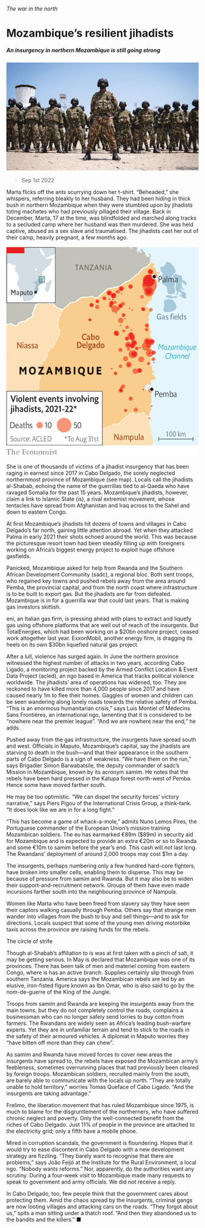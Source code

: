 ###### The war in the north

# Mozambique’s resilient jihadists 

##### An insurgency in northern Mozambique is still going strong 

![image](images/20220903_MAP004.jpg) 

> Sep 1st 2022 

Marta flicks off the ants scurrying down her t-shirt. “Beheaded,” she whispers, referring bleakly to her husband. They had been hiding in thick bush in northern Mozambique when they were stumbled upon by jihadists toting machetes who had previously pillaged their village. Back in December, Marta, 17 at the time, was blindfolded and marched along tracks to a secluded camp where her husband was then murdered. She was held captive, abused as a sex slave and traumatised. The jihadists cast her out of their camp, heavily pregnant, a few months ago. 

![image](images/20220903_MAM114.png) 


She is one of thousands of victims of a jihadist insurgency that has been raging in earnest since 2017 in Cabo Delgado, the sorely neglected northernmost province of Mozambique (see map). Locals call the jihadists al-Shabab, echoing the name of the guerrillas tied to al-Qaeda who have ravaged Somalia for the past 15 years. Mozambique’s jihadists, however, claim a link to Islamic State (is), a rival extremist movement, whose tentacles have spread from Afghanistan and Iraq across to the Sahel and down to eastern Congo. 

At first Mozambique’s jihadists hit dozens of towns and villages in Cabo Delgado’s far north, gaining little attention abroad. Yet when they attacked Palma in early 2021 their shots echoed around the world. This was because the picturesque resort town had been steadily filling up with foreigners working on Africa’s biggest energy project to exploit huge offshore gasfields.

Panicked, Mozambique asked for help from Rwanda and the Southern African Development Community (sadc), a regional bloc. Both sent troops, who regained key towns and pushed rebels away from the area around Pemba, the provincial capital, and from the north coast where infrastructure is to be built to export gas. But the jihadists are far from defeated. Mozambique is in for a guerrilla war that could last years. That is making gas investors skittish. 

eni, an Italian gas firm, is pressing ahead with plans to extract and liquefy gas using offshore platforms that are well out of reach of the insurgents. But TotalEnergies, which had been working on a $20bn onshore project, ceased work altogether last year. ExxonMobil, another energy firm, is dragging its heels on its own $30bn liquefied natural gas project.

After a lull, violence has surged again. In June the northern province witnessed the highest number of attacks in two years, according Cabo Ligado, a monitoring project backed by the Armed Conflict Location &amp; Event Data Project (acled), an ngo based in America that tracks political violence worldwide. The jihadists’ area of operations has widened, too. They are reckoned to have killed more than 4,000 people since 2017 and have caused nearly 1m to flee their homes. Gaggles of women and children can be seen wandering along lonely roads towards the relative safety of Pemba. “This is an enormous humanitarian crisis,” says Luis Montiel of Médecins Sans Frontières, an international ngo, lamenting that it is considered to be “nowhere near the premier league”. “And we are nowhere near the end,” he adds.

Pushed away from the gas infrastructure, the insurgents have spread south and west. Officials in Maputo, Mozambique’s capital, say the jihadists are starving to death in the bush—and that their appearance in the southern parts of Cabo Delgado is a sign of weakness. “We have them on the run,” says Brigadier Simon Barwabatsile, the deputy commander of sadc’s Mission in Mozambique, known by its acronym samim. He notes that the rebels have been hard pressed in the Katupa forest north-west of Pemba. Hence some have moved farther south.

He may be too optimistic. “We can dispel the security forces’ victory narrative,” says Piers Pigou of the International Crisis Group, a think-tank. “It does look like we are in for a long fight.” 

“This has become a game of whack-a-mole,” admits Nuno Lemos Pires, the Portuguese commander of the European Union’s mission training Mozambican soldiers. The eu has earmarked €89m ($89m) in security aid for Mozambique and is expected to provide an extra €20m or so to Rwanda and some €10m to samim before the year’s end. This cash will not last long. The Rwandans’ deployment of around 2,000 troops may cost $1m a day. 

The insurgents, perhaps numbering only a few hundred hard-core fighters, have broken into smaller cells, enabling them to disperse. This may be because of pressure from samim and Rwanda. But it may also be to widen their support-and-recruitment network. Groups of them have even made incursions farther south into the neighbouring province of Nampula. 

Women like Marta who have been freed from slavery say they have seen their captors walking casually through Pemba. Others say that strange men wander into villages from the bush to buy and sell things—and to ask for directions. Locals suspect that some of the young men driving motorbike taxis across the province are raising funds for the rebels. 

The circle of strife

Though al-Shabab’s affiliation to is was at first taken with a pinch of salt, it may be getting serious. In May is declared that Mozambique was one of its provinces. There has been talk of men and materiel coming from eastern Congo, where is has an active branch. Supplies certainly slip through from southern Tanzania. America says the Mozambican rebels are led by an elusive, iron-fisted figure known as Ibn Omar, who is also said to go by the nom-de-guerre of the King of the Jungle.

Troops from samim and Rwanda are keeping the insurgents away from the main towns, but they do not completely control the roads, complains a businessman who can no longer safely send lorries to buy cotton from farmers. The Rwandans are widely seen as Africa’s leading bush-warfare experts. Yet they are in unfamiliar terrain and tend to stick to the roads in the safety of their armoured vehicles. A diplomat in Maputo worries they “have bitten off more than they can chew”. 

As samim and Rwanda have moved forces to cover new areas the insurgents have spread to, the rebels have exposed the Mozambican army’s feebleness, sometimes overrunning places that had previously been cleared by foreign troops. Mozambican soldiers, recruited mainly from the south, are barely able to communicate with the locals up north. “They are totally unable to hold territory,” worries Tomas Queface of Cabo Ligado. “And the insurgents are taking advantage.”

Frelimo, the liberation movement that has ruled Mozambique since 1975, is much to blame for the disgruntlement of the northerners, who have suffered chronic neglect and poverty. Only the well-connected benefit from the riches of Cabo Delgado. Just 11% of people in the province are attached to the electricity grid; only a fifth have a mobile phone. 

Mired in corruption scandals, the government is floundering. Hopes that it would try to ease discontent in Cabo Delgado with a new development strategy are fizzling. “They barely want to recognise that there are problems,” says João Feijó at the Institute for the Rural Environment, a local ngo. “Nobody wants reforms.” Nor, apparently, do the authorities want any scrutiny. During a four-week visit to Mozambique made many requests to speak to government and army officials. We did not receive a reply.

In Cabo Delgado, too, few people think that the government cares about protecting them. Amid the chaos spread by the insurgents, criminal gangs are now looting villages and attacking cars on the roads. “They forgot about us,” spits a man sitting under a thatch roof. “And then they abandoned us to the bandits and the killers.” ■

